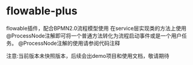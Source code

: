 # flowable-plus
flowable插件，配合BPMN2.0流程模型使用
在service层实现类的方法上使用@ProcessNode注解即可将一个普通方法转化为流程启动事件或是一个用户任务。
@ProcessNode注解的使用请参阅代码注释

注意:当前版本未快照版本，后续会出demo项目和使用文档，敬请期待